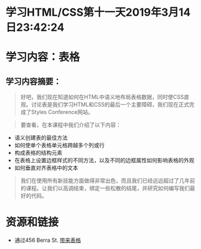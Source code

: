 # 学习HTML/CSS第十一天2019年3月14日23:42:24

# 学习内容：表格

## 学习内容摘要：

> 好吧，我们现在知道如何在HTML中语义地布局表格数据，同时使CSS直观。讨论表是我们学习HTML和CSS的最后一个主要障碍，我们现在正式完成了Styles Conference网站。

> 要查看，在本课程中我们介绍了以下内容：

+ 语义创建表的最佳方法
+ 如何使单个表格单元格跨越多个列或行
+ 构成表格的结构元素
+ 在表格上设置边框样式的不同方法，以及不同的边框属性如何影响表格的外观
+ 如何垂直对齐表格中的文本

>我们在使用所有新技能方面做得非常出色，而且我们已经远远超过了几年前的课程。让我们以高调结束，绑定一些松散的结尾，并研究如何编写我们最好的代码。

# 资源和链接

+ 通过456 Berra St. [带来表格][1]

[1]:http://www.456bereastreet.com/archive/200410/bring_on_the_tables/